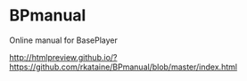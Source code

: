 # BPmanual
Online manual for BasePlayer

http://htmlpreview.github.io/?https://github.com/rkataine/BPmanual/blob/master/index.html
